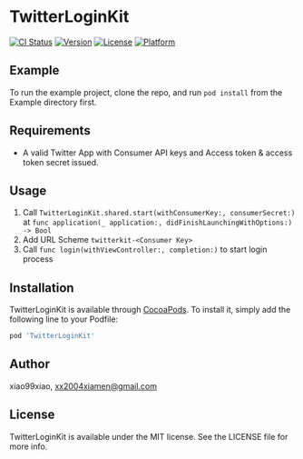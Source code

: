 # TwitterLoginKit

[![CI Status](https://img.shields.io/travis/xiao99xiao/TwitterLoginKit.svg?style=flat)](https://travis-ci.org/xiao99xiao/TwitterLoginKit)
[![Version](https://img.shields.io/cocoapods/v/TwitterLoginKit.svg?style=flat)](https://cocoapods.org/pods/TwitterLoginKit)
[![License](https://img.shields.io/cocoapods/l/TwitterLoginKit.svg?style=flat)](https://cocoapods.org/pods/TwitterLoginKit)
[![Platform](https://img.shields.io/cocoapods/p/TwitterLoginKit.svg?style=flat)](https://cocoapods.org/pods/TwitterLoginKit)

## Example

To run the example project, clone the repo, and run `pod install` from the Example directory first.

## Requirements

* A valid Twitter App with  Consumer API keys and Access token & access token secret issued.

## Usage

1. Call `TwitterLoginKit.shared.start(withConsumerKey:, consumerSecret:)` at `func application(_ application:, didFinishLaunchingWithOptions:) -> Bool`
2. Add URL Scheme `twitterkit-<Consumer Key>`
3. Call `func login(withViewController:, completion:)` to start login process

## Installation

TwitterLoginKit is available through [CocoaPods](https://cocoapods.org). To install
it, simply add the following line to your Podfile:

```ruby
pod 'TwitterLoginKit'
```

## Author

xiao99xiao, xx2004xiamen@gmail.com

## License

TwitterLoginKit is available under the MIT license. See the LICENSE file for more info.
